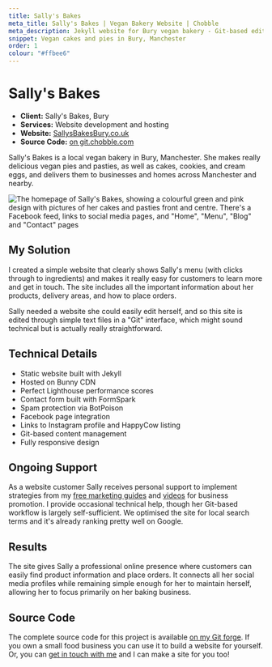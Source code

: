 ```yaml
---
title: Sally's Bakes
meta_title: Sally's Bakes | Vegan Bakery Website | Chobble
meta_description: Jekyll website for Bury vegan bakery - Git-based editing, perfect performance scores - hosted on Bunny - Manchester web design example
snippet: Vegan cakes and pies in Bury, Manchester
order: 1
colour: "#ffbee6"
---
```


# Sally's Bakes

- **Client:** Sally's Bakes, Bury
- **Services:** Website development and hosting
- **Website:** [SallysBakesBury.co.uk](https://www.sallysbakesbury.co.uk)
- **Source Code:** [on git.chobble.com](https://git.chobble.com/hosted-by-chobble/sallys-bakes)

Sally's Bakes is a local vegan bakery in Bury, Manchester. She makes really delicious vegan pies and pasties, as well as cakes, cookies, and cream eggs, and delivers them to businesses and homes across Manchester and nearby.

![The homepage of Sally's Bakes, showing a colourful green and pink design with pictures of her cakes and pasties front and centre. There's a Facebook feed, links to social media pages, and "Home", "Menu", "Blog" and "Contact" pages](/assets/examples/sallys-bakes.png)

## My Solution

I created a simple website that clearly shows Sally's menu (with clicks through to ingredients) and makes it really easy for customers to learn more and get in touch. The site includes all the important information about her products, delivery areas, and how to place orders.

Sally needed a website she could easily edit herself, and so this site is edited through simple text files in a "Git" interface, which might sound technical but is actually really straightforward.

## Technical Details

- Static website built with Jekyll
- Hosted on Bunny CDN
- Perfect Lighthouse performance scores
- Contact form built with FormSpark
- Spam protection via BotPoison
- Facebook page integration
- Links to Instagram profile and HappyCow listing
- Git-based content management
- Fully responsive design

## Ongoing Support

As a website customer Sally receives personal support to implement strategies from my [free marketing guides](/guides/) and [videos](/videos/) for business promotion. I provide occasional technical help, though her Git-based workflow is largely self-sufficient. We optimised the site for local search terms and it's already ranking pretty well on Google.

## Results

The site gives Sally a professional online presence where customers can easily find product information and place orders. It connects all her social media profiles while remaining simple enough for her to maintain herself, allowing her to focus primarily on her baking business.

## Source Code

The complete source code for this project is available [on my Git forge](https://git.chobble.com/hosted-by-chobble/sallys-bakes). If you own a small food business you can use it to build a website for yourself. Or, you can [get in touch with me](/contact/) and I can make a site for you too!
